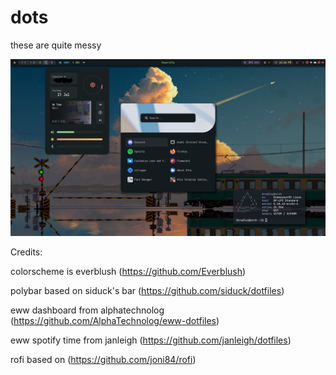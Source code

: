 # dots
these are quite messy

![alt text](screenshot.png)

Credits:

colorscheme is everblush (https://github.com/Everblush)

polybar based on siduck's bar (https://github.com/siduck/dotfiles)

eww dashboard from alphatechnolog (https://github.com/AlphaTechnolog/eww-dotfiles)

eww spotify time from janleigh (https://github.com/janleigh/dotfiles)

rofi based on (https://github.com/joni84/rofi)

